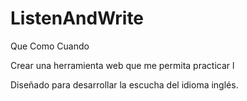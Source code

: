 # ListenAndWrite

Que
Como
Cuando

Crear una herramienta web que me permita practicar 
l


Diseñado para desarrollar la escucha del idioma inglés.
